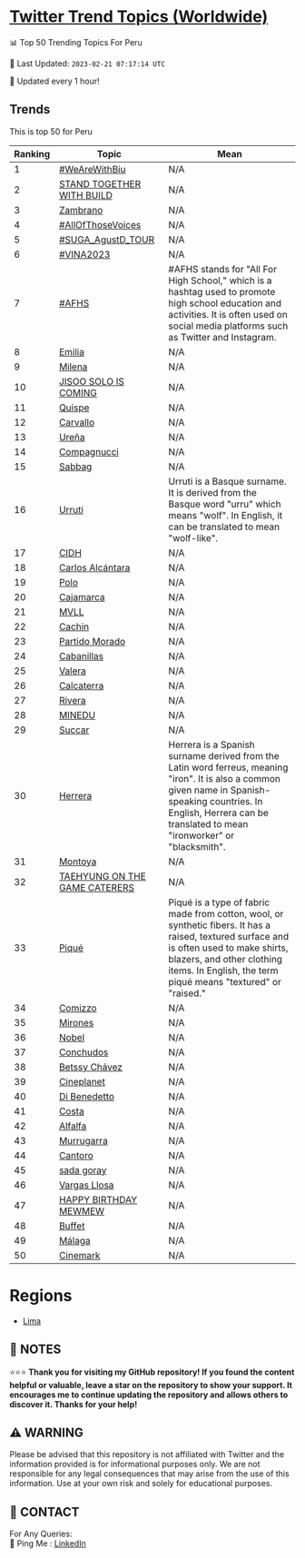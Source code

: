 [Twitter Trend Topics (Worldwide)](https://github.com/ErcinDedeoglu/Twitter-Trend-Topics)
==========


📊 Top 50 Trending Topics For Peru

📆 Last Updated: `2023-02-21 07:17:14 UTC`

🔧 Updated every 1 hour!


## Trends

This is top 50 for Peru

| Ranking | Topic | Mean |
| ------- | ------------ | ------------ |
| 1 | [#WeAreWithBiu](http://twitter.com/search?q=%23WeAreWithBiu) | N/A |
| 2 | [STAND TOGETHER WITH BUILD](http://twitter.com/search?q=STAND+TOGETHER+WITH+BUILD) | N/A |
| 3 | [Zambrano](http://twitter.com/search?q=Zambrano) | N/A |
| 4 | [#AllOfThoseVoices](http://twitter.com/search?q=%23AllOfThoseVoices) | N/A |
| 5 | [#SUGA_AgustD_TOUR](http://twitter.com/search?q=%23SUGA_AgustD_TOUR) | N/A |
| 6 | [#VINA2023](http://twitter.com/search?q=%23VINA2023) | N/A |
| 7 | [#AFHS](http://twitter.com/search?q=%23AFHS) | #AFHS stands for "All For High School," which is a hashtag used to promote high school education and activities. It is often used on social media platforms such as Twitter and Instagram. |
| 8 | [Emilia](http://twitter.com/search?q=Emilia) | N/A |
| 9 | [Milena](http://twitter.com/search?q=Milena) | N/A |
| 10 | [JISOO SOLO IS COMING](http://twitter.com/search?q=JISOO+SOLO+IS+COMING) | N/A |
| 11 | [Quispe](http://twitter.com/search?q=Quispe) | N/A |
| 12 | [Carvallo](http://twitter.com/search?q=Carvallo) | N/A |
| 13 | [Ureña](http://twitter.com/search?q=Ure%c3%b1a) | N/A |
| 14 | [Compagnucci](http://twitter.com/search?q=Compagnucci) | N/A |
| 15 | [Sabbag](http://twitter.com/search?q=Sabbag) | N/A |
| 16 | [Urruti](http://twitter.com/search?q=Urruti) | Urruti is a Basque surname. It is derived from the Basque word "urru" which means "wolf". In English, it can be translated to mean "wolf-like". |
| 17 | [CIDH](http://twitter.com/search?q=CIDH) | N/A |
| 18 | [Carlos Alcántara](http://twitter.com/search?q=Carlos+Alc%c3%a1ntara) | N/A |
| 19 | [Polo](http://twitter.com/search?q=Polo) | N/A |
| 20 | [Cajamarca](http://twitter.com/search?q=Cajamarca) | N/A |
| 21 | [MVLL](http://twitter.com/search?q=MVLL) | N/A |
| 22 | [Cachin](http://twitter.com/search?q=Cachin) | N/A |
| 23 | [Partido Morado](http://twitter.com/search?q=Partido+Morado) | N/A |
| 24 | [Cabanillas](http://twitter.com/search?q=Cabanillas) | N/A |
| 25 | [Valera](http://twitter.com/search?q=Valera) | N/A |
| 26 | [Calcaterra](http://twitter.com/search?q=Calcaterra) | N/A |
| 27 | [Rivera](http://twitter.com/search?q=Rivera) | N/A |
| 28 | [MINEDU](http://twitter.com/search?q=MINEDU) | N/A |
| 29 | [Succar](http://twitter.com/search?q=Succar) | N/A |
| 30 | [Herrera](http://twitter.com/search?q=Herrera) | Herrera is a Spanish surname derived from the Latin word ferreus, meaning "iron". It is also a common given name in Spanish-speaking countries. In English, Herrera can be translated to mean "ironworker" or "blacksmith". |
| 31 | [Montoya](http://twitter.com/search?q=Montoya) | N/A |
| 32 | [TAEHYUNG ON THE GAME CATERERS](http://twitter.com/search?q=TAEHYUNG+ON+THE+GAME+CATERERS) | N/A |
| 33 | [Piqué](http://twitter.com/search?q=Piqu%c3%a9) | Piqué is a type of fabric made from cotton, wool, or synthetic fibers. It has a raised, textured surface and is often used to make shirts, blazers, and other clothing items. In English, the term piqué means "textured" or "raised." |
| 34 | [Comizzo](http://twitter.com/search?q=Comizzo) | N/A |
| 35 | [Mirones](http://twitter.com/search?q=Mirones) | N/A |
| 36 | [Nobel](http://twitter.com/search?q=Nobel) | N/A |
| 37 | [Conchudos](http://twitter.com/search?q=Conchudos) | N/A |
| 38 | [Betssy Chávez](http://twitter.com/search?q=Betssy+Ch%c3%a1vez) | N/A |
| 39 | [Cineplanet](http://twitter.com/search?q=Cineplanet) | N/A |
| 40 | [Di Benedetto](http://twitter.com/search?q=Di+Benedetto) | N/A |
| 41 | [Costa](http://twitter.com/search?q=Costa) | N/A |
| 42 | [Alfalfa](http://twitter.com/search?q=Alfalfa) | N/A |
| 43 | [Murrugarra](http://twitter.com/search?q=Murrugarra) | N/A |
| 44 | [Cantoro](http://twitter.com/search?q=Cantoro) | N/A |
| 45 | [sada goray](http://twitter.com/search?q=sada+goray) | N/A |
| 46 | [Vargas Llosa](http://twitter.com/search?q=Vargas+Llosa) | N/A |
| 47 | [HAPPY BIRTHDAY MEWMEW](http://twitter.com/search?q=HAPPY+BIRTHDAY+MEWMEW) | N/A |
| 48 | [Buffet](http://twitter.com/search?q=Buffet) | N/A |
| 49 | [Málaga](http://twitter.com/search?q=M%c3%a1laga) | N/A |
| 50 | [Cinemark](http://twitter.com/search?q=Cinemark) | N/A |



# Regions

* [Lima](</Peru/Lima.md>)



## 📝 NOTES

⭐⭐⭐ **Thank you for visiting my GitHub repository! If you found the content helpful or valuable, leave a star on the repository to show your support. It encourages me to continue updating the repository and allows others to discover it. Thanks for your help!**


## ⚠️ WARNING

Please be advised that this repository is not affiliated with Twitter and the information provided is for informational purposes only. We are not responsible for any legal consequences that may arise from the use of this information. Use at your own risk and solely for educational purposes.


## 📨 CONTACT

 For Any Queries:  
            🏓 Ping Me : [LinkedIn](https://www.linkedin.com/in/ercindedeoglu/)
